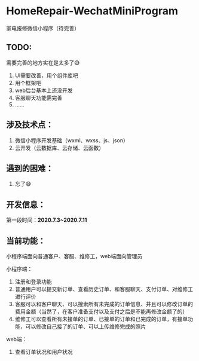 # HomeRepair-WechatMiniProgram
家电报修微信小程序（待完善）



## TODO:

需要完善的地方实在是太多了:sweat_smile:

1. UI需要改善，用个组件库吧
2. 用个框架吧
3. web后台基本上还没开发
4. 客服聊天功能需完善
5. ……



## 涉及技术点：

1. 微信小程序开发基础（wxml、wxss、js、json）
2. 云开发（云数据库、云存储、云函数）



## 遇到的困难：

1. 忘了:sweat_smile:



## 开发信息：

第一段时间：__2020.7.3~2020.7.11__



## 当前功能：

小程序端面向普通客户、客服、维修工，web端面向管理员

小程序端：

1. 注册和登录功能
2. 普通用户可以提交新订单、查看历史订单、和客服聊天、支付订单、对维修工进行评价
3. 客服可以和客户聊天、可以搜索所有未完成的订单信息、并且可以修改订单的费用金额（当然了，在客户准备支付以及支付之后是不能再修改金额了的）
4. 维修工可以查看所有未接单的订单、已接单的订单和已完成的订单，有接单功能，可以修改自己接了的订单、可以上传维修完成的照片

web端：

1. 查看订单状况和用户状况